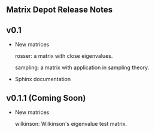 ## Matrix Depot Release Notes

v0.1
----
* New matrices

	rosser: a matrix with close eigenvalues.

	sampling: a matrix with application in sampling theory.

* Sphinx documentation

	

v0.1.1 (Coming Soon)
--------------------

* New matrices

	wilkinson: Wilkinson's eigenvalue test matrix. 


